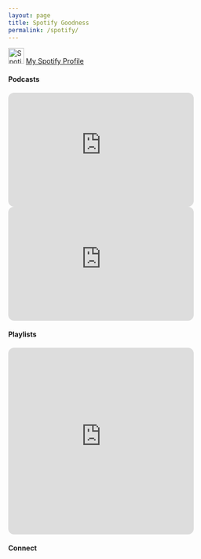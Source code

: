 ```yaml
---
layout: page
title: Spotify Goodness
permalink: /spotify/
---
```

<p><a href="https://open.spotify.com/user/mulloymorrow?si=7a2237f1031740f4"><img src="https://upload.wikimedia.org/wikipedia/commons/1/19/Spotify_logo_without_text.svg" alt="Spotify logo without text.svg" height="32" width="32"></a> <a href="https://open.spotify.com/user/mulloymorrow?si=7a2237f1031740f4">My Spotify Profile</a></p>


#### Podcasts
<iframe style="border-radius:12px" src="https://open.spotify.com/embed/show/79CkJF3UJTHFV8Dse3Oy0P?utm_source=generator" width="75%" height="232" frameBorder="0" allowfullscreen="" allow="autoplay; clipboard-write; encrypted-media; fullscreen; picture-in-picture"></iframe>

<iframe style="border-radius:12px" src="https://open.spotify.com/embed/show/2MAi0BvDc6GTFvKFPXnkCL?utm_source=generator" width="75%" height="232" frameBorder="0" allowfullscreen="" allow="autoplay; clipboard-write; encrypted-media; fullscreen; picture-in-picture"></iframe>

#### Playlists 

<iframe style="border-radius:12px" src="https://open.spotify.com/embed/playlist/6IHC0s1tKVq4cZkhNqdfJG?utm_source=generator" width="75%" height="380" frameBorder="0" allowfullscreen="" allow="autoplay; clipboard-write; encrypted-media; fullscreen; picture-in-picture"></iframe>

#### Connect
<!-- Google Calendar Appointment Scheduling begin -->
<link href="https://calendar.google.com/calendar/scheduling-button-script.css" rel="stylesheet">
<script src="https://calendar.google.com/calendar/scheduling-button-script.js" async></script>
<script>
(function() {
  var target = document.currentScript;
  window.addEventListener('load', function() {
    calendar.schedulingButton.load({
      url: 'https://calendar.google.com/calendar/appointments/schedules/AcZssZ2gyJtrQjpLbwHaksjGIq8lDm9t45E8tCFJKRZe9tATjuQJqBV_WywPbz-RdAyPBl5t_S-xVdZg?gv=true',
      color: '#039BE5',
      label: "Book a call with me.",
      target,
    });
  });
})();
</script>
<!-- end Google Calendar Appointment Scheduling -->
